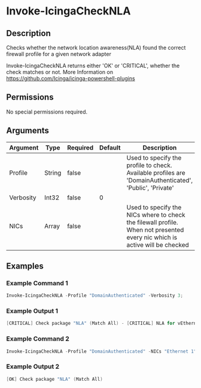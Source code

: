 
# Invoke-IcingaCheckNLA

## Description

Checks whether the network location awareness(NLA) found the correct firewall profile for a given network adapter

Invoke-IcingaCheckNLA returns either 'OK' or 'CRITICAL', whether the check matches or not.
More Information on https://github.com/Icinga/icinga-powershell-plugins

## Permissions

No special permissions required.

## Arguments

| Argument | Type | Required | Default | Description |
| ---      | ---  | ---      | ---     | ---         |
| Profile | String | false |  | Used to specify the profile to check. Available profiles are 'DomainAuthenticated', 'Public', 'Private' |
| Verbosity | Int32 | false | 0 |  |
| NICs | Array | false |  | Used to specify the NICs where to check the filewall profile. When not presented every nic which is active will be checked |

## Examples

### Example Command 1

```powershell
Invoke-IcingaCheckNLA -Profile "DomainAuthenticated" -Verbosity 3;
```

### Example Output 1

```powershell
[CRITICAL] Check package "NLA" (Match All) - [CRITICAL] NLA for vEthernet (DockerNAT)\_ [OK] NLA for Ethernet 4: DomainAuthenticated\_ [CRITICAL] NLA for vEthernet (DockerNAT): Value "Public" is not matching threshold "DomainAuthenticated"
```

### Example Command 2

```powershell
Invoke-IcingaCheckNLA -Profile "DomainAuthenticated" -NICs "Ethernet 1" -Verbosity 1;
```

### Example Output 2

```powershell
[OK] Check package "NLA" (Match All)
```
